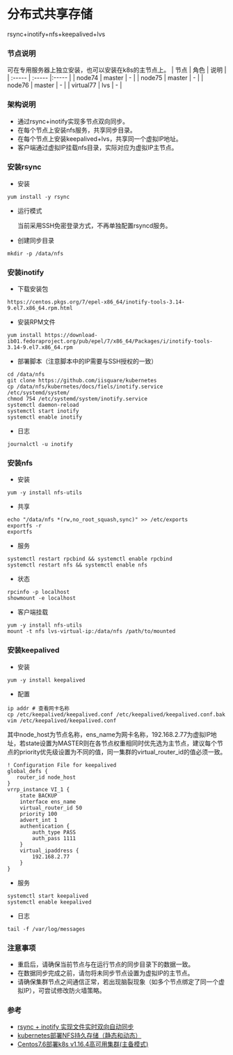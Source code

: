 # 分布式共享存储
rsync+inotify+nfs+keepalived+lvs

### 节点说明
可在专用服务器上独立安装，也可以安装在k8s的主节点上。
| 节点 | 角色 | 说明 |
| :----- | :----- |:----- |
| node74 | master | - |
| node75 | master | - |
| node76 | master | - |
| virtual77 | lvs | - |


### 架构说明
- 通过rsync+inotify实现多节点双向同步。
- 在每个节点上安装nfs服务，共享同步目录。
- 在每个节点上安装keepalived+lvs，共享同一个虚拟IP地址。
- 客户端通过虚拟IP挂载nfs目录，实际对应为虚拟IP主节点。

### 安装rsync
- 安装
```
yum install -y rsync
```
- 运行模式

  当前采用SSH免密登录方式，不再单独配置rsyncd服务。

- 创建同步目录
```
mkdir -p /data/nfs
```

### 安装inotify
- 下载安装包
```
https://centos.pkgs.org/7/epel-x86_64/inotify-tools-3.14-9.el7.x86_64.rpm.html
```
- 安装RPM文件
```
yum install https://download-ib01.fedoraproject.org/pub/epel/7/x86_64/Packages/i/inotify-tools-3.14-9.el7.x86_64.rpm
```
- 部署脚本（注意脚本中的IP需要与SSH授权的一致）
```
cd /data/nfs
git clone https://github.com/iisquare/kubernetes
cp /data/nfs/kubernetes/docs/fiels/inotify.service /etc/systemd/system/
chmod 754 /etc/systemd/system/inotify.service
systemctl daemon-reload
systemctl start inotify
systemctl enable inotify
```
- 日志
```
journalctl -u inotify
```

### 安装nfs
- 安装
```
yum -y install nfs-utils
```
- 共享
```
echo "/data/nfs *(rw,no_root_squash,sync)" >> /etc/exports
exportfs -r
exportfs
```
- 服务
```
systemctl restart rpcbind && systemctl enable rpcbind
systemctl restart nfs && systemctl enable nfs
```
- 状态
```
rpcinfo -p localhost
showmount -e localhost
```
- 客户端挂载
```
yum -y install nfs-utils
mount -t nfs lvs-virtual-ip:/data/nfs /path/to/mounted
```

### 安装keepalived
- 安装
```
yum -y install keepalived
```
- 配置
```
ip addr # 查看网卡名称
cp /etc/keepalived/keepalived.conf /etc/keepalived/keepalived.conf.bak
vim /etc/keepalived/keepalived.conf
```
其中node_host为节点名称，ens_name为网卡名称，192.168.2.77为虚拟IP地址，若state设置为MASTER则在各节点权重相同时优先选为主节点，建议每个节点的priority优先级设置为不同的值，同一集群的virtual_router_id的值必须一致。
```
! Configuration File for keepalived
global_defs {
   router_id node_host
}
vrrp_instance VI_1 {
    state BACKUP
    interface ens_name
    virtual_router_id 50
    priority 100
    advert_int 1
    authentication {
        auth_type PASS
        auth_pass 1111
    }
    virtual_ipaddress {
        192.168.2.77
    }
}
```
- 服务
```
systemctl start keepalived
systemctl enable keepalived
```
- 日志
```
tail -f /var/log/messages 
```

### 注意事项
- 重启后，请确保当前节点与在运行节点的同步目录下的数据一致。
- 在数据同步完成之前，请勿将未同步节点设置为虚拟IP的主节点。
- 请确保集群节点之间通信正常，若出现脑裂现象（如多个节点绑定了同一个虚拟IP），可尝试修改防火墙策略。

### 参考
- [rsync + inotify 实现文件实时双向自动同步](https://juejin.im/post/6844903989801123853)
- [kubernetes部署NFS持久存储（静态和动态）](https://www.jianshu.com/p/5e565a8049fc)
- [Centos7.6部署k8s v1.16.4高可用集群(主备模式)](https://www.kubernetes.org.cn/6632.html)
